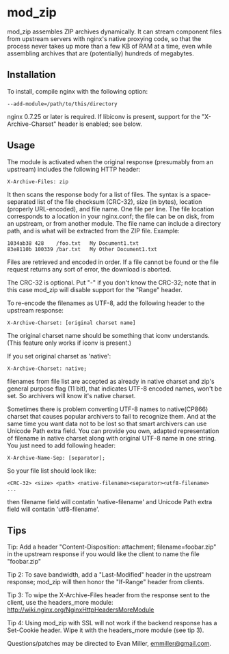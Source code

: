 mod_zip
=======

mod_zip assembles ZIP archives dynamically. It can stream component files from
upstream servers with nginx's native proxying code, so that the process never
takes up more than a few KB of RAM at a time, even while assembling archives that
are (potentially) hundreds of megabytes.


Installation
------------

To install, compile nginx with the following option:

    --add-module=/path/to/this/directory

nginx 0.7.25 or later is required. If libiconv is present, support for the
"X-Archive-Charset" header is enabled; see below.


Usage
-----

The module is activated when the original response (presumably from an
upstream) includes the following HTTP header:

    X-Archive-Files: zip

It then scans the response body for a list of files. The syntax is a 
space-separated list of the file checksum (CRC-32), size (in bytes), location
(properly URL-encoded), and file name. One file per line.  The file location
corresponds to a location in your nginx.conf; the file can be on disk, from an
upstream, or from another module.  The file name can include a directory path,
and is what will be extracted from the ZIP file. Example:

    1034ab38 428    /foo.txt   My Document1.txt
    83e8110b 100339 /bar.txt   My Other Document1.txt

Files are retrieved and encoded in order. If a file cannot be found or the file
request returns any sort of error, the download is aborted.

The CRC-32 is optional. Put "-" if you don't know the CRC-32; note that in this
case mod_zip will disable support for the "Range" header.

To re-encode the filenames as UTF-8, add the following header to the upstream
response:

    X-Archive-Charset: [original charset name]

The original charset name should be something that iconv understands. (This feature
only works if iconv is present.)

If you set original charset as 'native':

    X-Archive-Charset: native;

filenames from file list are accepted as already in native charset and zip's
general purpose flag (11 bit), that indicates UTF-8 encoded names, won't be set.
So archivers will know it's native charset.

Sometimes there is problem converting UTF-8 names to native(CP866) charset that
causes popular archivers to fail to recognize them. And at the same time you want
data not to be lost so that smart archivers can use Unicode Path extra field.
You can provide you own, adapted representation of filename in native charset along
with original UTF-8 name in one string. You just need to add following header:

    X-Archive-Name-Sep: [separator];

So your file list should look like:

    <CRC-32> <size> <path> <native-filename><separator><utf8-filename>
    ...

then filename field will contatin 'native-filename' and Unicode Path extra field
will contatin 'utf8-filename'.

Tips
----

Tip: Add a header "Content-Disposition: attachment; filename=foobar.zip" in the
upstream response if you would like the client to name the file "foobar.zip"

Tip 2: To save bandwidth, add a "Last-Modified" header in the upstream response; 
mod_zip will then honor the "If-Range" header from clients.

Tip 3: To wipe the X-Archive-Files header from the response sent to the client,
use the headers_more module: http://wiki.nginx.org/NginxHttpHeadersMoreModule

Tip 4: Using mod_zip with SSL will not work if the backend response has
a Set-Cookie header. Wipe it with the headers_more module (see tip 3).

Questions/patches may be directed to Evan Miller, emmiller@gmail.com.
